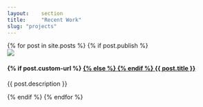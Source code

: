 ```yaml
---
layout:    section
title:     "Recent Work"
slug: "projects"
---
```

<!-- Begin blog block -->

<div class="blog-block">
<div class="grid grid-30-70">
{% for post in site.posts %}
{% if post.publish %}
	<div class="blog-block-grid-item">
		<img src="{{ post.img-src }}">
	</div>
	<div class="blog-block-grid-item">
		<h4>
			{% if post.custom-url %}
			<a target="_blank" class="font-400" href="{{ post.custom-url }}">
			{% else %}
			<a class="font-400" href="{{ post.url | prepend: site.baseurl }}">
			{% endif %}
			{{ post.title }}
			</a>
			<!-- <time class="font-400">{{ post.date | date: "%b %-d, %Y" }}</time> -->
		</h4>
		<p>{{ post.description }}</p>
	</div>
{% endif %}
{% endfor %}
</div>
</div>

<!-- End blog block -->
